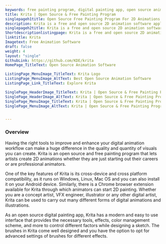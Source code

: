 ```yaml
---
keywords: free painting program, digital painting app, open source animation software , digital drawing app
title: Krita | Open Source & Free Painting Program
singlepageh1title: Open Source Free Painting Program For 2D Animations
description: Krita is a free and open source 2D animation software application. It allows professional and beginner artists to create stunning digital visuals.
singlepageh2title: Krita is a free and open source 2D animation software application. It allows professional and beginner artists to create stunning digital visuals.
Shortdescriptionlistingpage: Krita is a free and open source 2D animation software application. It allows professional and beginner artists to create stunning digital visuals.
linktitle: Krita
Imagetext: Free Animation Software
draft: false
weight: 4
layout: "single"
GithubLink: https://github.com/KDE/krita
HomePage_TitleText: Open Source Animation Software

ListingPage_MenuImage_TitleText: Krita Logo
ListingPage_MenuImage_AltText: Best Open Source Animation Software
ListingPage_Link_TitleText: Explore Krita

SinglePage_HeaderImage_TitleText: Krita | Open Source & Free Painting Program
SinglePage_HeaderImage_AltText: Krita | Open Source & Free Painting Program
SinglePage_MenuImage_TitleText: Krita | Open Source & Free Painting Program
SinglePage_MenuImage_AltText: Krita | Open Source & Free Painting Program


---
```

### **Overview**

Having the right tools to improve and enhance your digital animation workflow can make a huge difference in the quality and quantity of visuals you can create. Krita is an open source and free painting program that lets artists create 2D animations whether they are just starting out their careers or are professional animators.

One of the key features of Krita is its cross-device and cross platform compatibility, as it runs on Windows, Linux, Mac OS and you can also install it on your Android device. Similarly, there is a Chrome browser extension available for Krita through which animators can start 2D painting. Whether you are a concept artist, VFX engineer, illustrator or any other digital artist, Krita can be used to carry out many different forms of digital animations and illustrations.

As an open source digital painting app, Krita has a modern and easy to use interface that provides the necessary tools, effects, color management scheme, and more to control different factors while designing a sketch. The brushes in Krita come well designed and you have the option to opt for advanced settings of brushes for different effects.
